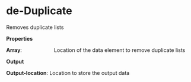 # de-Duplicate

Removes duplicate lists

 **Properties**
 

**Array**:                      Location of the data element to remove duplicate lists

 **Output**
 

**Output-location**: Location to store the output data